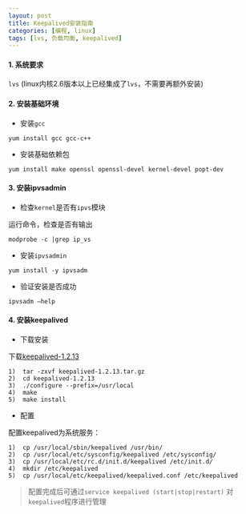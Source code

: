 ```yaml
---
layout: post
title: Keepalived安装指南
categories: [编程, linux]
tags: [lvs, 负载均衡, keepalived]
---
```



#### 1. 系统要求
`lvs` (linux内核2.6版本以上已经集成了`lvs`，不需要再额外安装)

#### 2. 安装基础环境
* 安装`gcc`

```
yum install gcc gcc-c++
```

* 安装基础依赖包

```
yum install make openssl openssl-devel kernel-devel popt-dev
```

#### 3. 安装ipvsadmin

* 检查`kernel`是否有`ipvs`模块

运行命令，检查是否有输出
```
modprobe -c |grep ip_vs
```

* 安装`ipvsadmin`

```
yum install -y ipvsadm
```

* 验证安装是否成功

```
ipvsadm –help
```

#### 4. 安装keepalived
* 下载安装

下载[keepalived-1.2.13](http://www.keepalived.org/software/keepalived-1.2.13.tar.gz)
```
1)  tar -zxvf keepalived-1.2.13.tar.gz
2)  cd keepalived-1.2.13
3)  ./configure --prefix=/usr/local
4)  make
5)  make install
```

* 配置

配置keepalived为系统服务：
```
1)  cp /usr/local/sbin/keepalived /usr/bin/
2)  cp /usr/local/etc/sysconfig/keepalived /etc/sysconfig/
3)  cp /usr/local/etc/rc.d/init.d/keepalived /etc/init.d/
4)  mkdir /etc/keepalived
5)  cp /usr/local/etc/keepalived/keepalived.conf /etc/keepalived
```

> 配置完成后可通过`service keepalived (start|stop|restart)` 对`keepalived`程序进行管理